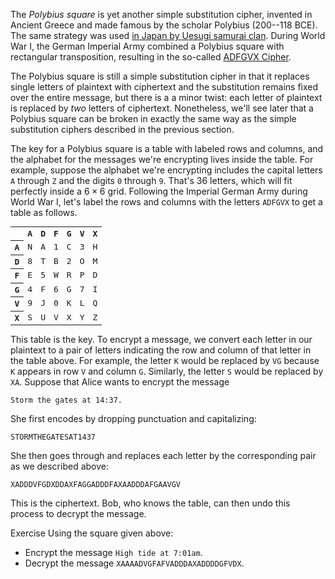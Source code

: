 The *Polybius square* is yet another simple substitution cipher, invented in Ancient Greece and made famous by the scholar Polybius (200--118 BCE). The same strategy was used [in Japan by Uesugi samurai clan](https://en.wikipedia.org/wiki/Japanese_cryptology_from_the_1500s_to_Meiji). During World War I, the German Imperial Army combined a Polybius square with rectangular transposition, resulting in the so-called [ADFGVX Cipher](https://en.wikipedia.org/wiki/ADFGVX_cipher). 

The Polybius square is still a simple substitution cipher in that it replaces single letters of plaintext with ciphertext and the substitution remains fixed over the entire message, but there is a a minor twist: each letter of plaintext is replaced by *two* letters of ciphertext. Nonetheless, we'll see later that a Polybius square can be broken in exactly the same way as the simple substitution ciphers described in the previous section. 

The key for a Polybius square is a table with labeled rows and columns, and the alphabet for the messages we're encrypting lives inside the table. For example, suppose the alphabet we're encrypting includes the capital letters `A` through `Z` and the digits `0` through `9`. That's 36 letters, which will fit perfectly inside a $6 \times 6$ grid. Following the Imperial German Army during World War I, let's label the rows and columns with the letters `ADFGVX` to get a table as follows. 

<table width="40%" style="margin: auto; font-family: monospace; text-align: center;">
<tr>
<th></th>
<th>A</th>
<th>D</th>
<th>F</th>
<th>G</th>
<th>V</th>
<th>X</th>
</tr>

<tr>
<th>A</th>
<td>N</td>
<td>A</td>
<td>1</td>
<td>C</td>
<td>3</td>
<td>H</td>
</tr>

<tr>
<th>D</th>
<td>8</td>
<td>T</td>
<td>B</td>
<td>2</td>
<td>O</td>
<td>M</td>
</tr>

<tr>
<th>F</th>
<td>E</td>
<td>5</td>
<td>W</td>
<td>R</td>
<td>P</td>
<td>D</td>
</tr>

<tr>
<th>G</th>
<td>4</td>
<td>F</td>
<td>6</td>
<td>G</td>
<td>7</td>
<td>I</td>
</tr>

<tr>
<th>V</th>
<td>9</td>
<td>J</td>
<td>0</td>
<td>K</td>
<td>L</td>
<td>Q</td>
</tr>

<tr>
<th>X</th>
<td>S</td>
<td>U</td>
<td>V</td>
<td>X</td>
<td>Y</td>
<td>Z</td>
</tr>
</table>

This table is the key. To encrypt a message, we convert each letter in our plaintext to a pair of letters indicating the row and column of that letter in the table above. For example, the letter `K` would be replaced by `VG` because `K` appears in row `V` and column `G`. Similarly, the letter `S` would be replaced by `XA`. Suppose that Alice wants to encrypt the message

```
Storm the gates at 14:37.
```

She first encodes by dropping punctuation and capitalizing: 

```
STORMTHEGATESAT1437
```

She then goes through and replaces each letter by the corresponding pair as we described above: 

```
XADDDVFGDXDDAXFAGGADDDFAXAADDDAFGAAVGV
```

This is the ciphertext. Bob, who knows the table, can then undo this process to decrypt the message. 

<div class="element">
<span class="label">Exercise</span>
Using the square given above: 

* Encrypt the message `High tide at 7:01am`. 
* Decrypt the message `XAAAADVGFAFVADDDAXADDDDGFVDX`. 
</div>
 
